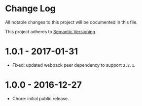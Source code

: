 # Change Log

All notable changes to this project will be documented in this file.

This project adheres to [Semantic Versioning](http://semver.org/).

# 1.0.1 - 2017-01-31

- Fixed: updated webpack peer dependency to support `2.2.1`.

# 1.0.0 - 2016-12-27

- Chore: initial public release.
